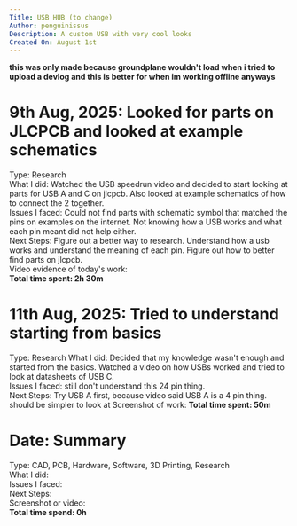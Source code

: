 ```yaml
---
Title: USB HUB (to change)  
Author: penguinissus  
Description: A custom USB with very cool looks  
Created On: August 1st  
---
```

**this was only made because groundplane wouldn't load when i tried to upload a devlog and this is better for when im working offline anyways**

# 9th Aug, 2025: Looked for parts on JLCPCB and looked at example schematics  
Type: Research  
What I did: Watched the USB speedrun video and decided to start looking at parts for USB A and C on jlcpcb. Also looked at example schematics of how to connect the 2 together.  
Issues I faced: Could not find parts with schematic symbol that matched the pins on examples on the internet. Not knowing how a USB works and what each pin meant did not help either.  
Next Steps: Figure out a better way to research. Understand how a usb works and understand the meaning of each pin. Figure out how to better find parts on jlcpcb.  
Video evidence of today's work:  
**Total time spent: 2h 30m**  

# 11th Aug, 2025: Tried to understand starting from basics
Type: Research
What I did: Decided that my knowledge wasn't enough and started from the basics. Watched a video on how USBs worked and tried to look at datasheets of USB C.  
Issues I faced: still don't understand this 24 pin thing.  
Next Steps: Try USB A first, because video said USB A is a 4 pin thing. should be simpler to look at
Screenshot of work:
**Total time spent: 50m**

# Date: Summary  
Type: CAD, PCB, Hardware, Software, 3D Printing, Research  
What I did:  
Issues I faced:  
Next Steps:  
Screenshot or video:  
**Total time spend: 0h**  